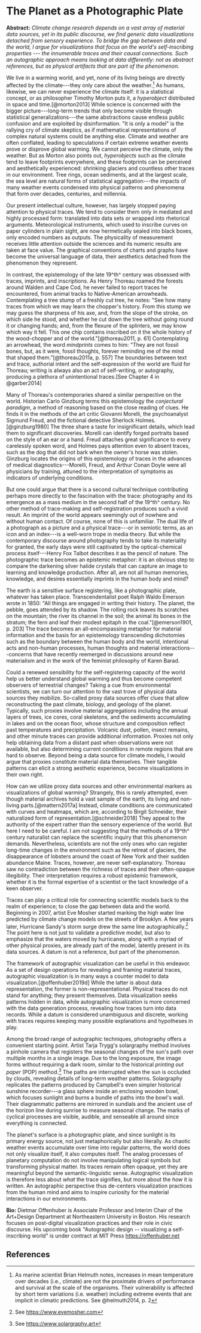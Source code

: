 # The Planet as a Photographic Plate

**Abstract:** *Climate change research depends on a vast array of material data sources, yet in its public discourse, we find generic data visualizations detached from sensory experience. To bridge the gap between data and the world, I argue for visualizations that focus on the world's self-inscribing properties --- the innumerable traces and their causal connections. Such an autographic approach means looking at data differently: not as abstract references, but as physical artifacts that are part of the phenomenon.*

We live in a warming world, and yet, none of its living beings are directly affected by the climate---they only care about the weather.[^index-1] As humans, likewise, we can never experience the climate itself: it is a statistical concept, or as philosopher Timothy Morton puts it, a *hyperobject* distributed in space and time.[@morton2013] While science is concerned with the bigger picture---long-term trends that only become visible through statistical generalizations---the same abstractions cause endless public confusion and are exploited by disinformation. "It is only a model" is the rallying cry of climate skeptics, as if mathematical representations of complex natural systems could be anything else. Climate and weather are often conflated, leading to speculations if certain extreme weather events prove or disprove global warming. We cannot perceive the climate, only the weather. But as Morton also points out, *hyperobjects* such as the climate tend to leave footprints everywhere, and these footprints can be perceived and aesthetically experienced: shrinking glaciers and countless other traces in our environment. Tree rings, ocean sediments, and at the largest scale, the sea level are natural forms of statistical aggregation---the impacts of many weather events condensed into physical patterns and phenomena that form over decades, centuries, and millennia.

Our present intellectual culture, however, has largely stopped paying attention to physical traces. We tend to consider them only in mediated and highly processed form: translated into data sets or wrapped into rhetorical arguments. Meteorological instruments, which used to inscribe curves on paper cylinders in plain sight, are now hermetically sealed into black boxes, only encoded numbers as outputs. The physicality of measurement receives little attention outside the sciences and its numeric results are taken at face value. The graphical conventions of charts and graphs have become the universal language of data, their aesthetics detached from the phenomenon they represent.

In contrast, the epistemology of the late 19^th^ century was obsessed with traces, imprints, and inscriptions. As Henry Thoreau roamed the forests around Walden and Cape Cod, he never failed to report traces he encountered, from animal tracks to Native-American arrowheads. Contemplating a tree stump of a freshly cut tree, he notes: "See how many traces from which we may learn the chopper's history. From this stump we may guess the sharpness of his axe, and, from the slope of the stroke, on which side he stood, and whether he cut down the tree without going round it or changing hands; and, from the flexure of the splinters, we may know which way it fell. This one chip contains inscribed on it the whole history of the wood-chopper and of the world."[@thoreau2011, p. 61] Contemplating an arrowhead, the word *mindprints* comes to him: "They are not fossil bones, but, as it were, fossil thoughts, forever reminding me of the mind that shaped them."[@thoreau2011a, p. 557] The boundaries between text and trace, authorial intent and the self-expression of the world are fluid for Thoreau; writing is always also an act of self-writing, or autography, producing a plethora of unintentional traces.[See Chapter 4 in @garber2014]

Many of Thoreau's contemporaries shared a similar perspective on the world. Historian Carlo Ginzburg terms this epistemology the *conjectural paradigm*, a method of reasoning based on the close reading of clues. He finds it in the methods of the art critic Giovanni Morelli, the psychoanalyst Sigmund Freud, and the fictional detective Sherlock Holmes.[@ginzburg1980] The three share a taste for insignificant details, which lead them to significant discoveries. Morelli can identify forged portraits based on the style of an ear or a hand. Freud attaches great significance to every carelessly spoken word, and Holmes pays attention even to absent traces, such as the dog that did not bark when the owner's horse was stolen. Ginzburg locates the origins of this epistemology of traces in the advances of medical diagnostics---Morelli, Freud, and Arthur Conan Doyle were all physicians by training, attuned to the interpretation of symptoms as indicators of underlying conditions.

But one could argue that there is a second cultural technique contributing perhaps more directly to the fascination with the trace: photography and its emergence as a mass medium in the second half of the 19^th^ century. No other method of trace-making and self-registration produces such a vivid result. An imprint of the world appears seemingly out of nowhere and without human contact. Of course, none of this is unfamiliar. The dual life of a photograph as a picture and a physical trace---or in semiotic terms, as an icon and an index---is a well-worn trope in media theory. But while the contemporary discourse around photography tends to take its materiality for granted, the early days were still captivated by the optical-chemical process itself---Henry Fox Talbot describes it as the pencil of nature. The photographic trace becomes an epistemic metaphor: it is an obvious step to compare the darkening silver halide crystals that can capture an image to learning and knowledge production. After all, are not all human memories, knowledge, and desires essentially imprints in the human body and mind?

The earth is a sensitive surface registering, like a photographic plate, whatever has taken place. Transcendentalist poet Ralph Waldo Emerson wrote in 1850: "All things are engaged in writing their history. The planet, the pebble, goes attended by its shadow. The rolling rock leaves its scratches on the mountain; the river its channel in the soil; the animal its bones in the stratum; the fern and leaf their modest epitaph in the coal."[@emerson1901, p. 203] The trace becomes an all-encompassing metaphor for material information and the basis for an epistemology transcending dichotomies such as the boundary between the human body and the world, intentional acts and non-human processes, human thoughts and material interactions---concerns that have recently reemerged in discussions around new materialism and in the work of the feminist philosophy of Karen Barad.

Could a renewed sensibility for the self-registering capacity of the world help us better understand global warming and thus become competent observers of terrestrial changes? Taking a cue from environmental scientists, we can turn our attention to the vast trove of physical data sources they mobilize. So-called proxy data sources offer clues that allow reconstructing the past climate, biology, and geology of the planet. Typically, such proxies involve material aggregations including the annual layers of trees, ice cores, coral skeletons, and the sediments accumulating in lakes and on the ocean floor, whose structure and composition reflect past temperatures and precipitation. Volcanic dust, pollen, insect remains, and other minute traces can provide additional information. Proxies not only help obtaining data from a distant past when observations were not available, but also determining current conditions in remote regions that are hard to observe. Beyond being a data source for climate models, I would argue that proxies constitute material data themselves. Their tangible patterns can elicit a strong aesthetic experience, become visualizations in their own right.

How can we utilize proxy data sources and other environmental markers as visualizations of global warming? Strangely, this is rarely attempted, even though material archives hold a vast sample of the earth, its living and non-living parts.[@mattern2017a] Instead, climate conditions are communicated with curves and heatmaps, which are, according to Birgit Schneider, their naturalized form of representation.[@schneider2018] They appeal to the authority of the expert rather than the sensory experience of the world. But here I need to be careful. I am not suggesting that the methods of a 19^th^ century naturalist can replace the scientific inquiry that this phenomenon demands. Nevertheless, scientists are not the only ones who can register long-time changes in the environment such as the retreat of glaciers, the disappearance of lobsters around the coast of New York and their sudden abundance Maine. Traces, however, are never self-explanatory. Thoreau saw no contradiction between the richness of traces and their often-opaque illegibility. Their interpretation requires a robust epistemic framework, whether it is the formal expertise of a scientist or the tacit knowledge of a keen observer.

Traces can play a critical role for connecting scientific models back to the realm of experience; to close the gap between data and the world. Beginning in 2007, artist Eve Mosher started marking the high water line predicted by climate change models on the streets of Brooklyn. A few years later, Hurricane Sandy's storm surge drew the same line autographically.[^index-2] The point here is not just to validate a predictive model, but also to emphasize that the waters moved by hurricanes, along with a myriad of other physical proxies, are already part of the model, latently present in its data sources. A datum is not a reference, but part of the phenomenon.

The framework of autographic visualization can be useful in this endeavor. As a set of design operations for revealing and framing material traces, autographic visualization is in many ways a counter model to data visualization.[@offenhuber2019d] While the latter is about data representation, the former is non-representational. Physical traces do not stand for anything; they present themselves. Data visualization seeks patterns hidden in data, while autographic visualization is more concerned with the data generation process, revealing how traces turn into data records. While a datum is considered unambiguous and discrete, working with traces requires keeping many possible explanations and hypotheses in play.

Among the broad range of autographic techniques, photography offers a convenient starting point. Artist Tarja Trygg's solargraphy method involves a pinhole camera that registers the seasonal changes of the sun's path over multiple months in a single image. Due to the long exposure, the image forms without requiring a dark room, similar to the historical *printing out paper* (POP) method.[^index-3] The paths are interrupted when the sun is occluded by clouds, revealing details of long-term weather patterns. Solargraphy replicates the patterns produced by Campbell's even simpler historical sunshine recorder---a glass sphere inside an enclosing wooden bowl, which focuses sunlight and burns a bundle of paths into the bowl's wall. Their diagrammatic patterns are mirrored in sundials and the ancient use of the horizon line during sunrise to measure seasonal change. The marks of cyclical processes are visible, audible, and senseable all around since everything is connected.

The planet's surface is a photographic plate, and since sunlight is its primary energy source, not just metaphorically but also literally. As chaotic weather events accumulate over time into regular patterns, the world does not only visualize itself, it also computes itself. The analog processes of planetary computation do not involve manipulating logical symbols but transforming physical matter. Its traces remain often opaque, yet they are meaningful beyond the semantic-linguistic sense. Autographic visualization is therefore less about *what* the trace signifies, but more about the *how* it is written. An autographic perspective thus de-centers visualization practices from the human mind and aims to inspire curiosity for the material interactions in our environments.

**Bio:** Dietmar Offenhuber is Associate Professor and Interim Chair of the Art+Design Department at Northeastern University in Boston. His research focuses on post-digital visualization practices and their role in civic discourse. His upcoming book "Autographic design -- visualizing a self-inscribing world" is under contract at MIT Press <https://offenhuber.net>

## References

[^index-1]: As marine scientist Brian Helmuth notes, increases in mean temperature over decades (i.e., climate) are not the proximate drivers of performance and survival at the scale of the organisms. Their vulnerability is affected by short term variations (i.e. weather) including extreme events that are implicit in climatic predictions. See @helmuth2014, p. 2

[^index-2]: See <https://www.evemosher.com>

[^index-3]: See <https://www.solargraphy.art>
